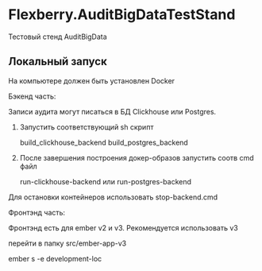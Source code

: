 # Flexberry.AuditBigDataTestStand
Тестовый стенд AuditBigData

## Локальный запуск

На компьютере должен быть установлен Docker

Бэкенд часть:

Записи аудита могут писаться в БД Clickhouse или Postgres.

1) Запустить соответствующий sh скрипт 

	build_clickhouse_backend 
	build_postgres_backend
	
2) После завершения построения докер-образов запустить соотв cmd файл

	run-clickhouse-backend
	или
	run-postgres-backend
	
Для остановки контейнеров использовать stop-backend.cmd


Фронтэнд часть:

Фронтэнд есть для ember v2 и v3. Рекомендуется использовать v3

перейти в папку src/ember-app-v3

ember s -e development-loc

